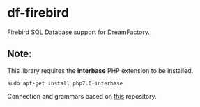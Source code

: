 # df-firebird
Firebird SQL Database support for DreamFactory.


## Note: 
This library requires the **interbase** PHP extension to be installed.

    sudo apt-get install php7.0-interbase
    
Connection and grammars based on [this](https://github.com/jacquestvanzuydam/laravel-firebird) repository.
    
   